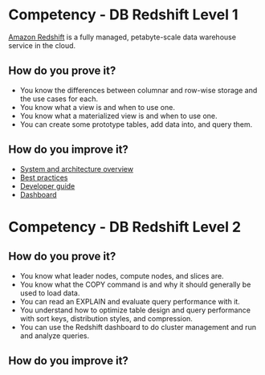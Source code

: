 # Competency - DB Redshift Level 1
[Amazon Redshift](https://aws.amazon.com/redshift) is a fully managed, petabyte-scale data warehouse service in the cloud.

## How do you prove it?
- You know the differences between columnar and row-wise storage and the use cases for each.
- You know what a view is and when to use one.
- You know what a materialized view is and when to use one.
- You can create some prototype tables, add data into, and query them.

## How do you improve it?
- [System and architecture overview](https://docs.aws.amazon.com/redshift/latest/dg/c_redshift_system_overview.html)
- [Best practices](https://docs.aws.amazon.com/redshift/latest/dg/best-practices.html)
- [Developer guide](https://docs.aws.amazon.com/redshift/latest/dg/welcome.html)
- [Dashboard](https://console.aws.amazon.com/redshiftv2/home?region=us-east-1#dashboard)

# Competency - DB Redshift Level 2

## How do you prove it?
- You know what leader nodes, compute nodes, and slices are.
- You know what the COPY command is and why it should generally be used to load data.
- You can read an EXPLAIN and evaluate query performance with it.
- You understand how to optimize table design and query performance with sort keys, distribution styles, and compression.
- You can use the Redshift dashboard to do cluster management and run and analyze queries.

## How do you improve it?
